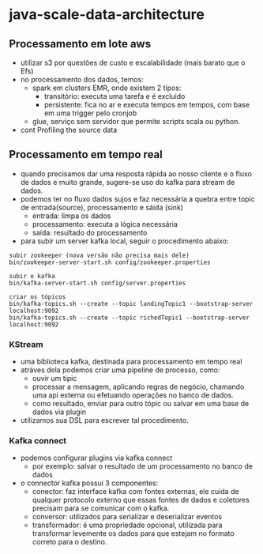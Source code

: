 # java-scale-data-architecture

## Processamento em lote aws
- utilizar s3 por questões de custo e escalabilidade (mais barato que o Efs)
- no processamento dos dados, temos:
  - spark em clusters EMR, onde existem 2 tipos:
    - transitório: executa uma tarefa e é excluido
    - persistente: fica no ar e executa tempos em tempos, com base em uma trigger pelo cronjob 
  - glue, serviço sem servidor que permite scripts scala ou python.
- cont Profiling the source data

## Processamento em tempo real
- quando precisamos dar uma resposta rápida ao nosso cliente e o fluxo de dados e muito grande, sugere-se uso do kafka para stream de dados.
- podemos ter no fluxo dados sujos e faz necessária a quebra entre topic de entrada(source), processamento e sáida (sink)
  - entrada: limpa os dados
  - processamento: executa a lógica necessária
  - saída: resultado do processamento
- para subir um server kafka local, seguir o procedimento abaixo:
````
subir zookeeper (nova versão não precisa mais dele)
bin/zookeeper-server-start.sh config/zookeeper.properties

subir o kafka
bin/kafka-server-start.sh config/server.properties

criar os tópicos
bin/kafka-topics.sh --create --topic landingTopic1 --bootstrap-server localhost:9092
bin/kafka-topics.sh --create --topic richedTopic1 --bootstrap-server localhost:9092

````
### KStream
- uma biblioteca kafka, destinada para processamento em tempo real
- atráves dela podemos criar uma pipeline de processo, como:
  - ouvir um tipic
  - processar a mensagem, aplicando regras de negócio, chamando uma api externa ou efetuando operações no banco de dados.
  - como resultado, enviar para outro tópic ou salvar em uma base de dados via plugin
- utilizamos sua DSL para escrever tal procedimento.

### Kafka connect
- podemos configurar plugins via kafka connect
  - por exemplo: salvar o resultado de um processamento no banco de dados
- o connector kafka possui 3 componentes:
  - conector: faz interface kafka com fontes externas, ele cuida de qualquer protocolo externo que essas fontes de dados e coletores precisam para se comunicar com o kafka.
  - conversor: utilizados para serializar e deserializar eventos
  - transformador: é uma propriedade opcional, utilizada para transformar levemente os dados para que estejam no formato correto para o destino.

